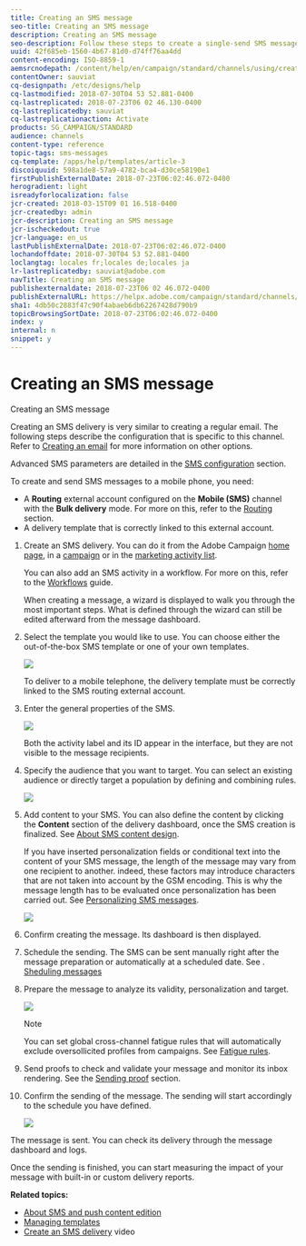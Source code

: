 ```yaml
---
title: Creating an SMS message
seo-title: Creating an SMS message
description: Creating an SMS message
seo-description: Follow these steps to create a single-send SMS message in Adobe Campaign.
uuid: 42f685eb-1560-4b67-81d0-d74ff76aa4dd
content-encoding: ISO-8859-1
aemsrcnodepath: /content/help/en/campaign/standard/channels/using/creating-an-sms-message
contentOwner: sauviat
cq-designpath: /etc/designs/help
cq-lastmodified: 2018-07-30T04 53 52.881-0400
cq-lastreplicated: 2018-07-23T06 02 46.130-0400
cq-lastreplicatedby: sauviat
cq-lastreplicationaction: Activate
products: SG_CAMPAIGN/STANDARD
audience: channels
content-type: reference
topic-tags: sms-messages
cq-template: /apps/help/templates/article-3
discoiquuid: 598a1de8-57a9-4782-bca4-d30ce58190e1
firstPublishExternalDate: 2018-07-23T06:02:46.072-0400
herogradient: light
isreadyforlocalization: false
jcr-created: 2018-03-15T09 01 16.518-0400
jcr-createdby: admin
jcr-description: Creating an SMS message
jcr-ischeckedout: true
jcr-language: en_us
lastPublishExternalDate: 2018-07-23T06:02:46.072-0400
lochandoffdate: 2018-07-30T04 53 52.881-0400
loclangtag: locales fr;locales de;locales ja
lr-lastreplicatedby: sauviat@adobe.com
navTitle: Creating an SMS message
publishexternaldate: 2018-07-23T06 02 46.072-0400
publishExternalURL: https://helpx.adobe.com/campaign/standard/channels/using/creating-an-sms-message.html
sha1: 4db50c2883f47c90f4abaeb6db62267428d790b9
topicBrowsingSortDate: 2018-07-23T06:02:46.072-0400
index: y
internal: n
snippet: y
---
```


# Creating an SMS message

Creating an SMS message

Creating an SMS delivery is very similar to creating a regular email. The following steps describe the configuration that is specific to this channel. Refer to [Creating an email](../../channels/using/creating-an-email.md) for more information on other options.

Advanced SMS parameters are detailed in the [SMS configuration](../../administration/using/configuring-sms-channel.md) section.

To create and send SMS messages to a mobile phone, you need:

* A **Routing** external account configured on the **Mobile (SMS)** channel with the **Bulk delivery** mode. For more on this, refer to the [Routing](../../administration/using/configuring-sms-channel.md#defining-an-sms-routing) section.
* A delivery template that is correctly linked to this external account.

1. Create an SMS delivery. You can do it from the Adobe Campaign [home page](../../start/using/interface-description.md#home-page), in a [campaign](../../start/using/marketing-activities.md#creating-a-marketing-activity) or in the [marketing activity list](../../start/using/programs-and-campaigns.md#creating-a-campaign).

   You can also add an SMS activity in a workflow. For more on this, refer to the [Workflows](../../automating/using/sms-delivery.md) guide.

   When creating a message, a wizard is displayed to walk you through the most important steps. What is defined through the wizard can still be edited afterward from the message dashboard.

1. Select the template you would like to use. You can choose either the out-of-the-box SMS template or one of your own templates.

   ![](assets/sms_creation_1.png)

   To deliver to a mobile telephone, the delivery template must be correctly linked to the SMS routing external account.

1. Enter the general properties of the SMS.

   ![](assets/sms_creation_2.png)

   Both the activity label and its ID appear in the interface, but they are not visible to the message recipients.

1. Specify the audience that you want to target. You can select an existing audience or directly target a population by defining and combining rules.

   ![](assets/sms_creation_3.png)

1. Add content to your SMS. You can also define the content by clicking the **Content** section of the delivery dashboard, once the SMS creation is finalized. See [About SMS content design](../../designing/using/about-sms-and-push-content-design.md).

   If you have inserted personalization fields or conditional text into the content of your SMS message, the length of the message may vary from one recipient to another. indeed, these factors may introduce characters that are not taken into account by the GSM encoding. This is why the message length has to be evaluated once personalization has been carried out. See [Personalizing SMS messages](../../channels/using/personalizing-sms-messages.md).

   ![](assets/sms_creation_4.png)

1. Confirm creating the message. Its dashboard is then displayed.
1. Schedule the sending. The SMS can be sent manually right after the message preparation or automatically at a scheduled date. See . [Sheduling messages](../../sending/using/about-scheduling-messages.md)
1. Prepare the message to analyze its validity, personalization and target.

   ![](assets/sms_creation_6.png)

   >[!NOTE]
   >
   >You can set global cross-channel fatigue rules that will automatically exclude oversollicited profiles from campaigns. See [Fatigue rules](../../administration/using/fatigue-rules.md).

1. Send proofs to check and validate your message and monitor its inbox rendering. See the [Sending proof](../../sending/using/managing-test-profiles-and-sending-proofs.md#sending-proofs) section.
1. Confirm the sending of the message. The sending will start accordingly to the schedule you have defined.

   ![](assets/sms_creation_7.png)

The message is sent. You can check its delivery through the message dashboard and logs.

Once the sending is finished, you can start measuring the impact of your message with built-in or custom delivery reports.

**Related topics:**

* [About SMS and push content edition](JMA_sect1_ndh_dg4_h2b)
* [Managing templates](../../start/using/about-templates.md)
* [Create an SMS delivery](https://docs.campaign.adobe.com/doc/standard/en/Videos/creating_sms.mp4) video

